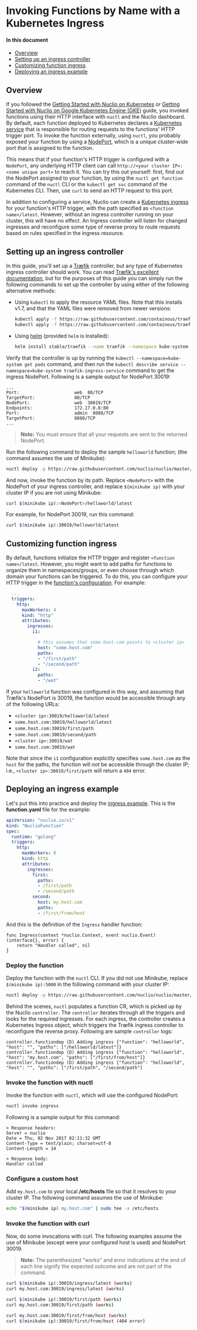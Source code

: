 # Invoking Functions by Name with a Kubernetes Ingress

#### In this document

- [Overview](#overview)
- [Setting up an ingress controller](#setting-up-an-ingress-controller)
- [Customizing function ingress](#customizing-function-ingress)
- [Deploying an ingress example](#deploying-an-ingress-example)

## Overview

If you followed the [Getting Started with Nuclio on Kubernetes](../../setup/k8s/getting-started-k8s.md) or [Getting Started with Nuclio on Google Kubernetes Engine (GKE)](../../setup/gke/getting-started-gke.md) guide, you invoked functions using their HTTP interface with `nuctl` and the Nuclio dashboard.
By default, each function deployed to Kubernetes declares a [Kubernetes service](https://kubernetes.io/docs/concepts/services-networking/service/) that is responsible for routing requests to the functions' HTTP trigger port.
To invoke the function externally, using `nuctl`, you probably exposed your function by using a [NodePort](https://kubernetes.io/docs/concepts/services-networking/service/#type-nodeport), which is a unique cluster-wide port that is assigned to the function.

This means that if your function's HTTP trigger is configured with a `NodePort`, any underlying HTTP client can call `http://<your cluster IP>:<some unique port>` to reach it.
You can try this out yourself: first, find out the NodePort assigned to your function, by using the `nuctl get function` command of the `nuctl` CLI or the `kubectl get svc` command of the Kubernetes CLI. Then, use `curl` to send an HTTP request to this port.

In addition to configuring a service, Nuclio can create a [Kubernetes ingress](https://kubernetes.io/docs/concepts/services-networking/ingress/) for your function's HTTP trigger, with the path specified as `<function name>/latest`.
However, without an ingress controller running on your cluster, this will have no effect. An Ingress controller will listen for changed ingresses and reconfigure some type of reverse proxy to route requests based on rules specified in the ingress resource.

## Setting up an ingress controller

In this guide, you'll set up a [Træfik](https://docs.traefik.io/) controller, but any type of Kubernetes ingress controller should work. You can read [Træfik's excellent documentation](https://docs.traefik.io/user-guides/crd-acme/), but for the purposes of this guide you can simply run the following commands to set up the controller by using either of the following alternative methods:

- Using `kubectl` to apply the resource YAML files. Note that this installs v1.7, and that the YAML files were removed from newer versions:
  ```sh
  kubectl apply -f https://raw.githubusercontent.com/containous/traefik/v1.7/examples/k8s/traefik-rbac.yaml
  kubectl apply -f https://raw.githubusercontent.com/containous/traefik/v1.7/examples/k8s/traefik-deployment.yaml
  ```

- Using [helm](https://helm.sh/) (provided `helm` is installed):
  ```sh
  helm install stable/traefik --name traefik --namespace kube-system
  ```

Verify that the controller is up by running the `kubectl --namespace=kube-system get pods` command, and then run the `kubectl describe service --namespace=kube-system traefik-ingress-service` command to get the ingress NodePort. Following is a sample output for NodePort 30019:

```text
...
Port:                     web  80/TCP
TargetPort:               80/TCP
NodePort:                 web  30019/TCP
Endpoints:                172.17.0.8:80
Port:                     admin  8080/TCP
TargetPort:               8080/TCP
...
```

> **Note:** You must ensure that all your requests are sent to the returned NodePort.

Run the following command to deploy the sample `helloworld` function; (the command assumes the use of Minikube):
```sh
nuctl deploy -p https://raw.githubusercontent.com/nuclio/nuclio/master/hack/examples/golang/helloworld/helloworld.go --registry $(minikube ip):5000 helloworld --run-registry localhost:5000
```

And now, invoke the function by its path.
Replace `<NodePort>` with the NodePort of your ingress controller, and replace `${minikube ip)` with your cluster IP if you are not using Minikube:
```sh
curl $(minikube ip):<NodePort>/helloworld/latest
```

For example, for NodePort 30019, run this command:
```sh
curl $(minikube ip):30019/helloworld/latest
```

## Customizing function ingress

By default, functions initialize the HTTP trigger and register `<function name>/latest`. However, you might want to add paths for functions to organize them in namespaces/groups, or even choose through which domain your functions can be triggered. To do this, you can configure your HTTP trigger in the [function's configuration](../../reference/function-configuration/function-configuration-reference). For example:

```yaml
  ...
  triggers:
    http:
      maxWorkers: 4
      kind: "http"
      attributes:
        ingresses:
          i1:

            # this assumes that some.host.com points to <cluster ip>
            host: "some.host.com"
            paths:
            - "/first/path"
            - "/second/path"
          i2:
            paths:
            - "/wat"
```

If your `helloworld` function was configured in this way, and assuming that Træfik's NodePort is 30019, the function would be accessible through any of the following URLs:

- `<cluster ip>:30019/helloworld/latest`
- `some.host.com:30019/helloworld/latest`
- `some.host.com:30019/first/path`
- `some.host.com:30019/second/path`
- `<cluster ip>:30019/wat`
- `some.host.com:30019/wat`

Note that since the `i1` configuration explicitly specifies `some.host.com` as the `host` for the paths, the function will _not_ be accessible through the cluster IP; i.e., `<cluster ip>:30019/first/path` will return a `404` error.

## Deploying an ingress example

Let's put this into practice and deploy the [ingress example](https://github.com/nuclio/nuclio/tree/development/hack/examples/golang/ingress/ingress.go). This is the **function.yaml** file for the example:

```yaml
apiVersion: "nuclio.io/v1"
kind: "NuclioFunction"
spec:
  runtime: "golang"
  triggers:
    http:
      maxWorkers: 8
      kind: http
      attributes:
        ingresses:
          first:
            paths:
            - /first/path
            - /second/path
          second:
            host: my.host.com
            paths:
            - /first/from/host
```

And this is the definition of the `Ingress` handler function: 
```golang
func Ingress(context *nuclio.Context, event nuclio.Event) (interface{}, error) {
	return "Handler called", nil
}
```

### Deploy the function

Deploy the function with the `nuctl` CLI. If you did not use Minikube, replace `$(minikube ip):5000` in the following command with your cluster IP:
```sh
nuctl deploy -p https://raw.githubusercontent.com/nuclio/nuclio/master/hack/examples/golang/ingress/ingress.go --registry $(minikube ip):5000 ingress --run-registry localhost:5000 --verbose
```

Behind the scenes, `nuctl` populates a function CR, which is picked up by the Nuclio `controller`. The `controller` iterates through all the triggers and looks for the required ingresses. For each ingress, the controller creates a Kubernetes Ingress object, which triggers the Træfik ingress controller to reconfigure the reverse proxy. Following are sample `controller` logs:

```
controller.functiondep (D) Adding ingress {"function": "helloworld", "host": "", "paths": ["/helloworld/latest"]}
controller.functiondep (D) Adding ingress {"function": "helloworld", "host": "my.host.com", "paths": ["/first/from/host"]}
controller.functiondep (D) Adding ingress {"function": "helloworld", "host": "", "paths": ["/first/path", "/second/path"]
```

### Invoke the function with nuctl

Invoke the function with `nuctl`, which will use the configured NodePort:
```sh
nuctl invoke ingress
```
Following is a sample output for this command:
```text
> Response headers:
Server = nuclio
Date = Thu, 02 Nov 2017 02:11:32 GMT
Content-Type = text/plain; charset=utf-8
Content-Length = 14

> Response body:
Handler called
```

### Configure a custom host

Add `my.host.com` to your local **/etc/hosts** file so that it resolves to your cluster IP. The following command assumes the use of Minikube:
```sh
echo "$(minikube ip) my.host.com" | sudo tee -a /etc/hosts
```

### Invoke the function with curl

Now, do some invocations with curl. The following examples assume the use of Minikube (except were your configured host is used) and NodePort 30019.

> **Note:** The parenthesized "works" and error indications at the end of each line signify the expected outcome and are not part of the command.

```sh
curl $(minikube ip):30019/ingress/latest (works)
curl my.host.com:30019/ingress/latest (works)

curl $(minikube ip):30019/first/path (works)
curl my.host.com:30019/first/path (works)

curl my.host.com:30019/first/from/host (works)
curl $(minikube ip):30019/first/from/host (404 error)
```

